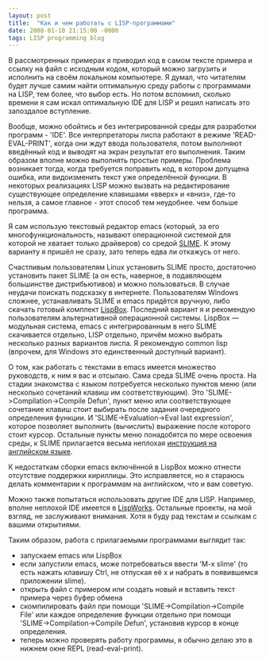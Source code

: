 ```yaml
---
layout: post
title:  "Как и чем работать с LISP-программами"
date: 2008-01-10 21:15:00 -0000
tags: LISP programming blog
---
```


В рассмотренных примерах я приводил код в самом тексте примера и ссылку на файл с исходным кодом, который можно загрузить и исполнить на своём локальном компьютере. Я думал, что читателям будет лучше самим найти оптимальную среду работы с программами на LISP, тем более, что выбор есть. Но потом вспомнил, сколько времени я сам искал оптимальную IDE для LISP и решил написать это запоздалое вступление.

Вообще, можно обойтись и без интегрированной среды для разработки программ  - 'IDE'. Все интерпретаторы лиспа работают в режиме 'READ-EVAL-PRINT', когда они ждут ввода пользователя, потом выполняют введённый код и выводят на экран результат его выполнения. Таким образом вполне можно выполнять простые примеры. Проблема возникает тогда, когда требуется поправить код, в котором допущена ошибка, или видоизменить текст уже определённой функции. В некоторых реализациях LISP можно вызвать на редактирование существующее определение клавишами «вверх» и «вниз», где-то нельзя, а самое главное - этот способ тем неудобнее. чем больше программа.

Я сам использую текстовый редактор emacs (который, за его многофункциональность, называют операционной системой для которой не хватает только драйверов) со средой <a href="http://common-lisp.net/project/slime/">SLIME</a>. К этому варианту я пришёл не сразу, зато теперь едва ли откажусь от него. 

Счастливым пользователям Linux установить SLIME просто, достаточно установить пакет SLIME (а он есть, наверное, в подавляющем большинстве дистрибьютивов) и можно пользоваться. В случае неудачи поискать подсказку в интернете. Пользователям Windows сложнее, устанавливать SLIME и emacs придётся вручную, либо скачать готовый комплект <a href="http://www.gigamonkeys.com/book/lispbox/download.html">LispBox</a>. Последний вариант я и рекомендую пользователям альтернативной операционной системы. LispBox — модульная система, emacs с интегрированным в него SLIME скачивается отдельно, LISP отдельно, причём можно выбрать несколько разных вариантов лиспа. Я рекомендую common lisp (впрочем, для Windows это единственный доступный вариант).

О том, как работать с текстами в emacs имеется множество руководств, к ним я вас и отсылаю. Сама среда SLIME очень проста. На стадии знакомства с языком потребуется несколько пунктов меню (или несколько сочетаний клавиш им соответствующим). Это 'SLIME->Compilation->Compile Defun', пункт меню или соответствующее сочетание клавиш стоит выбирать после задания очередного определения функции. И  'SLIME->Evaluation->Eval last expression', которое позволяет выполнить (вычислить) выражение после которого стоит курсор. Остальные пункты меню понадобятся по мере освоения среды, к SLIME прилагается весьма неплохая <a href="http://common-lisp.net/project/slime/">инструкция на английском языке</a>.

К недостаткам сборки emacs включённой в LispBox можно отнести отсутствие поддержки кириллицы. Это исправляется, но я стараюсь делать комментарии к программам на английском, что и вам советую.

Можно также попытаться использовать другие IDE для LISP. Например, вполне неплохой IDE имеется в <a href="http://www.lispworks.com/">LispWorks</a>. Остальные проекты, на мой взгляд, не заслуживают внимания. Хотя я буду рад текстам и ссылкам с вашими открытиями.

Таким образом, работа с прилагаемыми программами выглядит так:
- запускаем emacs или LispBox
- если запустили emacs, може потребоваться ввести 'M-x slime' (то есть нажать клавишу Ctrl, не отпуская её x и набрать в появившемся приложении slime).
- открыть файл с примером или создать новый и вставить текст примера через буфер обмена
- скомпилировать файл при помощи 'SLIME->Compilation->Compile File' или каждое определение функции отдельно при помощи 'SLIME->Compilation->Compile Defun', установив курсор в конце определения.
- теперь можно проверять работу программы, я обычно делаю это в нижнем окне REPL (read-eval-print).